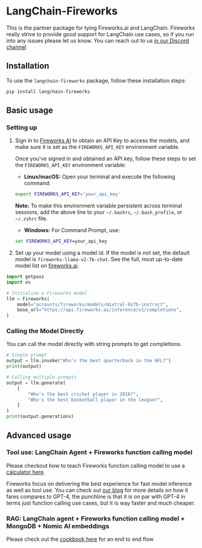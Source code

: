 # LangChain-Fireworks

This is the partner package for tying Fireworks.ai and LangChain. Fireworks really strive to provide good support for LangChain use cases, so if you run into any issues please let us know. You can reach out to us [in our Discord channel](https://discord.com/channels/1137072072808472616/)


## Installation

To use the `langchain-fireworks` package, follow these installation steps:

```bash
pip install langchain-fireworks
```



## Basic usage

### Setting up

1. Sign in to [Fireworks AI](http://fireworks.ai/) to obtain an API Key to access the models, and make sure it is set as the `FIREWORKS_API_KEY` environment variable.

    Once you've signed in and obtained an API key, follow these steps to set the `FIREWORKS_API_KEY` environment variable:
    - **Linux/macOS:** Open your terminal and execute the following command:
    ```bash
    export FIREWORKS_API_KEY='your_api_key'
    ```
    **Note:** To make this environment variable persistent across terminal sessions, add the above line to your `~/.bashrc`, `~/.bash_profile`, or `~/.zshrc` file.

    - **Windows:** For Command Prompt, use:
    ```cmd
    set FIREWORKS_API_KEY=your_api_key
    ```

2. Set up your model using a model id. If the model is not set, the default model is `fireworks-llama-v2-7b-chat`. See the full, most up-to-date model list on [fireworks.ai](https://fireworks.ai/models).

```python
import getpass
import os

# Initialize a Fireworks model
llm = Fireworks(
    model="accounts/fireworks/models/mixtral-8x7b-instruct",
    base_url="https://api.fireworks.ai/inference/v1/completions",
)
```


### Calling the Model Directly

You can call the model directly with string prompts to get completions.

```python
# Single prompt
output = llm.invoke("Who's the best quarterback in the NFL?")
print(output)
```

```python
# Calling multiple prompts
output = llm.generate(
    [
        "Who's the best cricket player in 2016?",
        "Who's the best basketball player in the league?",
    ]
)
print(output.generations)
```





## Advanced usage
### Tool use: LangChain Agent + Fireworks function calling model
Please checkout how to teach Fireworks function calling model to use a [calculator here](https://github.com/fw-ai/cookbook/blob/main/examples/function_calling/fireworks_langchain_tool_usage.ipynb). 

Fireworks focus on delivering the best experience for fast model inference as well as tool use. You can check out [our blog](https://fireworks.ai/blog/firefunction-v1-gpt-4-level-function-calling) for more details on how it fares compares to GPT-4, the punchline is that it is on par with GPT-4 in terms just function calling use cases, but it is way faster and much cheaper.

### RAG: LangChain agent + Fireworks function calling model + MongoDB + Nomic AI embeddings
Please check out the [cookbook here](https://github.com/fw-ai/cookbook/blob/main/examples/rag/mongodb_agent.ipynb) for an end to end flow